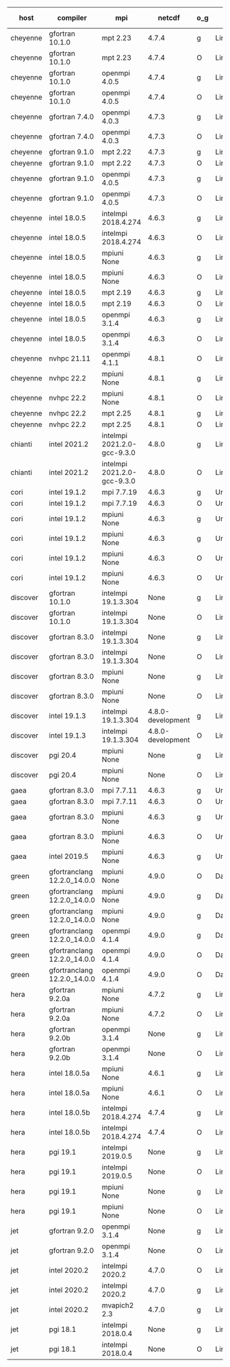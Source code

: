 

| host     | compiler                              | mpi                      | netcdf        | o_g        | os       | build       | u_pass          | u_fail          | s_pass            | s_fail            | e_pass             | e_fail             | nuopc_pass       | nuopc_fail       | artifacts link          |
|----------|---------------------------------------|--------------------------|---------------|------------|----------|-------------|-----------------|-----------------|-------------------|-------------------|--------------------|--------------------|------------------|------------------|-------------------------|
| cheyenne | gfortran 10.1.0 | mpt 2.23  | 4.7.4  | g | Linux | PASS | 13870 | 0 | 49 | 0 | 80 | 0 | 50 | 2 | <a href="https://github.com/esmf-org/esmf-test-artifacts/tree/85fac6ee4f45d1121e9a54a07996b45ed7ba10a2/fix_clang/gfortran/10.1.0/g/mpt/2.23" target="_blank">85fac6e</a> | 
| cheyenne | gfortran 10.1.0 | mpt 2.23  | 4.7.4  | O | Linux | PASS | 13870 | 0 | 49 | 0 | 80 | 0 | 50 | 2 | <a href="https://github.com/esmf-org/esmf-test-artifacts/tree/934fcce138b4a573f67ee1333e407e633680bc43/fix_clang/gfortran/10.1.0/O/mpt/2.23" target="_blank">934fcce</a> | 
| cheyenne | gfortran 10.1.0 | openmpi 4.0.5  | 4.7.4  | g | Linux | PASS | 13870 | 0 | 49 | 0 | 80 | 0 | 50 | 2 | <a href="https://github.com/esmf-org/esmf-test-artifacts/tree/c8f6302cc4c85bd43dd6e32fa8ae9b220b796dc8/fix_clang/gfortran/10.1.0/g/openmpi/4.0.5" target="_blank">c8f6302</a> | 
| cheyenne | gfortran 10.1.0 | openmpi 4.0.5  | 4.7.4  | O | Linux | PASS | 13870 | 0 | 49 | 0 | 80 | 0 | 50 | 2 | <a href="https://github.com/esmf-org/esmf-test-artifacts/tree/146a8d1f0b7ad7e3e8e15a00398113e66d29a132/fix_clang/gfortran/10.1.0/O/openmpi/4.0.5" target="_blank">146a8d1</a> | 
| cheyenne | gfortran 7.4.0 | openmpi 4.0.3  | 4.7.3  | g | Linux | PASS | 13870 | 0 | 49 | 0 | 80 | 0 | 50 | 2 | <a href="https://github.com/esmf-org/esmf-test-artifacts/tree/13b3c7361d3b74cb8f56cd4500ef60968558836f/fix_clang/gfortran/7.4.0/g/openmpi/4.0.3" target="_blank">13b3c73</a> | 
| cheyenne | gfortran 7.4.0 | openmpi 4.0.3  | 4.7.3  | O | Linux | PASS | 13870 | 0 | 49 | 0 | 80 | 0 | 50 | 2 | <a href="https://github.com/esmf-org/esmf-test-artifacts/tree/321c648780d6775ad368409a8e5cbc24edef7e2d/fix_clang/gfortran/7.4.0/O/openmpi/4.0.3" target="_blank">321c648</a> | 
| cheyenne | gfortran 9.1.0 | mpt 2.22  | 4.7.3  | g | Linux | PASS | 13870 | 0 | 49 | 0 | 80 | 0 | 50 | 2 | <a href="https://github.com/esmf-org/esmf-test-artifacts/tree/2892bc3457cd360cc2c8c5357a23f08faed84515/fix_clang/gfortran/9.1.0/g/mpt/2.22" target="_blank">2892bc3</a> | 
| cheyenne | gfortran 9.1.0 | mpt 2.22  | 4.7.3  | O | Linux | PASS | None | None | None | None | None | None | None | None | <a href="https://github.com/esmf-org/esmf-test-artifacts/tree/ec8c460e9385b8138bd55317f8736d6b7aef60f8/fix_clang/gfortran/9.1.0/O/mpt/2.22" target="_blank">ec8c460</a> | 
| cheyenne | gfortran 9.1.0 | openmpi 4.0.5  | 4.7.3  | g | Linux | PASS | 13870 | 0 | 49 | 0 | 80 | 0 | 50 | 2 | <a href="https://github.com/esmf-org/esmf-test-artifacts/tree/6ff16dada77a6fcaea85762f6ada8309c9581cfd/fix_clang/gfortran/9.1.0/g/openmpi/4.0.5" target="_blank">6ff16da</a> | 
| cheyenne | gfortran 9.1.0 | openmpi 4.0.5  | 4.7.3  | O | Linux | PASS | 13870 | 0 | 49 | 0 | 80 | 0 | 50 | 2 | <a href="https://github.com/esmf-org/esmf-test-artifacts/tree/04db1af9587c3b2464954c907a9a17de003809d6/fix_clang/gfortran/9.1.0/O/openmpi/4.0.5" target="_blank">04db1af</a> | 
| cheyenne | intel 18.0.5 | intelmpi 2018.4.274  | 4.6.3  | g | Linux | PASS | 13870 | 0 | 49 | 0 | 80 | 0 | 50 | 2 | <a href="https://github.com/esmf-org/esmf-test-artifacts/tree/a2874d4c3b72c074e92de14f8ed798d0751a0ec4/fix_clang/intel/18.0.5/g/intelmpi/2018.4.274" target="_blank">a2874d4</a> | 
| cheyenne | intel 18.0.5 | intelmpi 2018.4.274  | 4.6.3  | O | Linux | PASS | None | None | None | None | None | None | 0 | 52 | <a href="https://github.com/esmf-org/esmf-test-artifacts/tree/59b81ec313d24f56c1e260cdd42cb625bb536c91/fix_clang/intel/18.0.5/O/intelmpi/2018.4.274" target="_blank">59b81ec</a> | 
| cheyenne | intel 18.0.5 | mpiuni None  | 4.6.3  | g | Linux | PASS | 12314 | 0 | 8 | 0 | 43 | 0 | None | None | <a href="https://github.com/esmf-org/esmf-test-artifacts/tree/aacac1b80ac500916a52304a7b067bc75ff2f1a9/fix_clang/intel/18.0.5/g/mpiuni/None" target="_blank">aacac1b</a> | 
| cheyenne | intel 18.0.5 | mpiuni None  | 4.6.3  | O | Linux | PASS | 12314 | 0 | 8 | 0 | 43 | 0 | None | None | <a href="https://github.com/esmf-org/esmf-test-artifacts/tree/1b2e1d02cdb6816b767dc3d349896a31ae81c47c/fix_clang/intel/18.0.5/O/mpiuni/None" target="_blank">1b2e1d0</a> | 
| cheyenne | intel 18.0.5 | mpt 2.19  | 4.6.3  | g | Linux | PASS | 13870 | 0 | 49 | 0 | 80 | 0 | 50 | 2 | <a href="https://github.com/esmf-org/esmf-test-artifacts/tree/143a9fc0d7054efc4194edda91a097f639dcdda2/fix_clang/intel/18.0.5/g/mpt/2.19" target="_blank">143a9fc</a> | 
| cheyenne | intel 18.0.5 | mpt 2.19  | 4.6.3  | O | Linux | PASS | 13870 | 0 | 49 | 0 | 80 | 0 | 50 | 2 | <a href="https://github.com/esmf-org/esmf-test-artifacts/tree/c28ec932cdc8c2a153b3641c008056dc65cf9fee/fix_clang/intel/18.0.5/O/mpt/2.19" target="_blank">c28ec93</a> | 
| cheyenne | intel 18.0.5 | openmpi 3.1.4  | 4.6.3  | g | Linux | PASS | 13870 | 0 | 49 | 0 | 80 | 0 | 50 | 2 | <a href="https://github.com/esmf-org/esmf-test-artifacts/tree/28ae621d4421ca7583a4f24c9a8a838106689ca4/fix_clang/intel/18.0.5/g/openmpi/3.1.4" target="_blank">28ae621</a> | 
| cheyenne | intel 18.0.5 | openmpi 3.1.4  | 4.6.3  | O | Linux | PASS | 13870 | 0 | 49 | 0 | 80 | 0 | 50 | 2 | <a href="https://github.com/esmf-org/esmf-test-artifacts/tree/ad96426bdd0bb91f98fbb8d669946f9c03f0116d/fix_clang/intel/18.0.5/O/openmpi/3.1.4" target="_blank">ad96426</a> | 
| cheyenne | nvhpc 21.11 | openmpi 4.1.1  | 4.8.1  | O | Linux | PASS | None | None | None | None | None | None | None | None | <a href="https://github.com/esmf-org/esmf-test-artifacts/tree/89acae8f7610e0bc67fa8522b3c1fdaee7fa77ba/fix_clang/nvhpc/21.11/O/openmpi/4.1.1" target="_blank">89acae8</a> | 
| cheyenne | nvhpc 22.2 | mpiuni None  | 4.8.1  | g | Linux | PASS | 11677 | 637 | 4 | 4 | 40 | 3 | None | None | <a href="https://github.com/esmf-org/esmf-test-artifacts/tree/8a9bcc60c22c3c8a3e3afd7e35f146c78001d040/fix_clang/nvhpc/22.2/g/mpiuni/None" target="_blank">8a9bcc6</a> | 
| cheyenne | nvhpc 22.2 | mpiuni None  | 4.8.1  | O | Linux | PASS | 12312 | 2 | 8 | 0 | 43 | 0 | None | None | <a href="https://github.com/esmf-org/esmf-test-artifacts/tree/896a134fe505339166176a446f4d9efa208a0aa0/fix_clang/nvhpc/22.2/O/mpiuni/None" target="_blank">896a134</a> | 
| cheyenne | nvhpc 22.2 | mpt 2.25  | 4.8.1  | g | Linux | PASS | None | None | None | None | None | None | None | None | <a href="https://github.com/esmf-org/esmf-test-artifacts/tree/ffcd84e68151d952920c28dc0afb9c401acb021c/fix_clang/nvhpc/22.2/g/mpt/2.25" target="_blank">ffcd84e</a> | 
| cheyenne | nvhpc 22.2 | mpt 2.25  | 4.8.1  | O | Linux | PASS | None | None | None | None | None | None | None | None | <a href="https://github.com/esmf-org/esmf-test-artifacts/tree/dd48a84ead699b67908387449807046d729c51b4/fix_clang/nvhpc/22.2/O/mpt/2.25" target="_blank">dd48a84</a> | 
| chianti | intel 2021.2 | intelmpi 2021.2.0-gcc-9.3.0  | 4.8.0  | g | Linux | PASS | 13870 | 0 | 49 | 0 | 80 | 0 | 50 | 2 | <a href="https://github.com/esmf-org/esmf-test-artifacts/tree/36718c9dadc5c9deedf3b2b9ea7cd696cdfe58e7/fix_clang/intel/2021.2/g/intelmpi/2021.2.0-gcc-9.3.0" target="_blank">36718c9</a> | 
| chianti | intel 2021.2 | intelmpi 2021.2.0-gcc-9.3.0  | 4.8.0  | O | Linux | PASS | 13870 | 0 | 49 | 0 | 80 | 0 | 50 | 2 | <a href="https://github.com/esmf-org/esmf-test-artifacts/tree/f03f2b92466a87918a45403eeac656ab131d4522/fix_clang/intel/2021.2/O/intelmpi/2021.2.0-gcc-9.3.0" target="_blank">f03f2b9</a> | 
| cori | intel 19.1.2 | mpi 7.7.19  | 4.6.3  | g | Unicos | PASS | None | None | None | None | None | None | None | None | <a href="https://github.com/esmf-org/esmf-test-artifacts/tree/79297f4a263de67250e2a31eca1b1e253ef1402a/fix_clang/intel/19.1.2/g/mpi/7.7.19" target="_blank">79297f4</a> | 
| cori | intel 19.1.2 | mpi 7.7.19  | 4.6.3  | O | Unicos | PASS | None | None | None | None | None | None | None | None | <a href="https://github.com/esmf-org/esmf-test-artifacts/tree/74650421b3bdedb2c435620baff51f58a29c5ca5/fix_clang/intel/19.1.2/O/mpi/7.7.19" target="_blank">7465042</a> | 
| cori | intel 19.1.2 | mpiuni None  | 4.6.3  | g | Unicos | FAIL | None | None | None | None | None | None | None | None | <a href="https://github.com/esmf-org/esmf-test-artifacts/tree/dba6798d785b621e4fc25cabb7d37e1cad8cc8bd/fix_clang/intel/19.1.2/g/mpiuni/None" target="_blank">dba6798</a> | 
| cori | intel 19.1.2 | mpiuni None  | 4.6.3  | g | Unicos | PASS | None | None | None | None | None | None | None | None | <a href="https://github.com/esmf-org/esmf-test-artifacts/tree/ac08ca0091fc449b061239d873d307dd58c9ce20/fix_clang/intel/19.1.2/g/mpiuni/None" target="_blank">ac08ca0</a> | 
| cori | intel 19.1.2 | mpiuni None  | 4.6.3  | O | Unicos | FAIL | None | None | None | None | None | None | None | None | <a href="https://github.com/esmf-org/esmf-test-artifacts/tree/7769b8c56c435789d5ca859d88fe110145a67f90/fix_clang/intel/19.1.2/O/mpiuni/None" target="_blank">7769b8c</a> | 
| cori | intel 19.1.2 | mpiuni None  | 4.6.3  | O | Unicos | PASS | None | None | None | None | None | None | None | None | <a href="https://github.com/esmf-org/esmf-test-artifacts/tree/78d5a235ee851443dfee663af64567e3f32337a7/fix_clang/intel/19.1.2/O/mpiuni/None" target="_blank">78d5a23</a> | 
| discover | gfortran 10.1.0 | intelmpi 19.1.3.304  | None  | g | Linux | PASS | 13855 | 15 | 49 | 0 | 80 | 0 | 50 | 2 | <a href="https://github.com/esmf-org/esmf-test-artifacts/tree/40a313467e1976a0ccd815110bde7110238307bf/fix_clang/gfortran/10.1.0/g/intelmpi/19.1.3.304" target="_blank">40a3134</a> | 
| discover | gfortran 10.1.0 | intelmpi 19.1.3.304  | None  | O | Linux | PASS | 13855 | 15 | 49 | 0 | 80 | 0 | 50 | 2 | <a href="https://github.com/esmf-org/esmf-test-artifacts/tree/0fa8c99d606b420a73abca8e47793d4c2b6ff9ff/fix_clang/gfortran/10.1.0/O/intelmpi/19.1.3.304" target="_blank">0fa8c99</a> | 
| discover | gfortran 8.3.0 | intelmpi 19.1.3.304  | None  | g | Linux | PASS | 13855 | 15 | 49 | 0 | 80 | 0 | 50 | 2 | <a href="https://github.com/esmf-org/esmf-test-artifacts/tree/c41942fdb27c7399d2b1d2b4d990170c4cea8dbb/fix_clang/gfortran/8.3.0/g/intelmpi/19.1.3.304" target="_blank">c41942f</a> | 
| discover | gfortran 8.3.0 | intelmpi 19.1.3.304  | None  | O | Linux | PASS | 13855 | 15 | 49 | 0 | 80 | 0 | 50 | 2 | <a href="https://github.com/esmf-org/esmf-test-artifacts/tree/5624afea60fa960c5ccc1c200e274b25e8108234/fix_clang/gfortran/8.3.0/O/intelmpi/19.1.3.304" target="_blank">5624afe</a> | 
| discover | gfortran 8.3.0 | mpiuni None  | None  | g | Linux | PASS | 12314 | 0 | 8 | 0 | 43 | 0 | None | None | <a href="https://github.com/esmf-org/esmf-test-artifacts/tree/64b57a07c1701994f52a88766598a994ec95f34e/fix_clang/gfortran/8.3.0/g/mpiuni/None" target="_blank">64b57a0</a> | 
| discover | gfortran 8.3.0 | mpiuni None  | None  | O | Linux | PASS | 12314 | 0 | 8 | 0 | 43 | 0 | None | None | <a href="https://github.com/esmf-org/esmf-test-artifacts/tree/08949d885681ccd4b4ac53cdf54f0f57f5eab40f/fix_clang/gfortran/8.3.0/O/mpiuni/None" target="_blank">08949d8</a> | 
| discover | intel 19.1.3 | intelmpi 19.1.3.304  | 4.8.0-development  | g | Linux | PASS | 13870 | 0 | 49 | 0 | 80 | 0 | 50 | 2 | <a href="https://github.com/esmf-org/esmf-test-artifacts/tree/117a64bda803b24efb05cc38908c49122ec1e53d/fix_clang/intel/19.1.3/g/intelmpi/19.1.3.304" target="_blank">117a64b</a> | 
| discover | intel 19.1.3 | intelmpi 19.1.3.304  | 4.8.0-development  | O | Linux | PASS | 13870 | 0 | 49 | 0 | 80 | 0 | 50 | 2 | <a href="https://github.com/esmf-org/esmf-test-artifacts/tree/d8aed1608c9a57d9eb20fc2578f0894d22dc6cc5/fix_clang/intel/19.1.3/O/intelmpi/19.1.3.304" target="_blank">d8aed16</a> | 
| discover | pgi 20.4 | mpiuni None  | None  | g | Linux | PASS | 11689 | 625 | 4 | 4 | 40 | 3 | None | None | <a href="https://github.com/esmf-org/esmf-test-artifacts/tree/903ece7f4770476324277d2e217d54db6f358dcb/fix_clang/pgi/20.4/g/mpiuni/None" target="_blank">903ece7</a> | 
| discover | pgi 20.4 | mpiuni None  | None  | O | Linux | PASS | 11689 | 625 | 6 | 2 | 40 | 3 | None | None | <a href="https://github.com/esmf-org/esmf-test-artifacts/tree/b42fba25095dc72b17f7a8a78870d667ca674270/fix_clang/pgi/20.4/O/mpiuni/None" target="_blank">b42fba2</a> | 
| gaea | gfortran 8.3.0 | mpi 7.7.11  | 4.6.3  | g | Unicos | FAIL | None | None | None | None | None | None | None | None | <a href="https://github.com/esmf-org/esmf-test-artifacts/tree/16d2f1f080ea9e409deb667076a727785ac4b9d3/fix_clang/gfortran/8.3.0/g/mpi/7.7.11" target="_blank">16d2f1f</a> | 
| gaea | gfortran 8.3.0 | mpi 7.7.11  | 4.6.3  | O | Unicos | PASS | None | None | None | None | None | None | None | None | <a href="https://github.com/esmf-org/esmf-test-artifacts/tree/482b5a7fa07576ce107d27f3aea5a473bf35c601/fix_clang/gfortran/8.3.0/O/mpi/7.7.11" target="_blank">482b5a7</a> | 
| gaea | gfortran 8.3.0 | mpiuni None  | 4.6.3  | g | Unicos | PASS | None | None | None | None | None | None | None | None | <a href="https://github.com/esmf-org/esmf-test-artifacts/tree/6af6e17d96a8c82f7a769f496879e8298874fcad/fix_clang/gfortran/8.3.0/g/mpiuni/None" target="_blank">6af6e17</a> | 
| gaea | gfortran 8.3.0 | mpiuni None  | 4.6.3  | O | Unicos | PASS | None | None | None | None | None | None | None | None | <a href="https://github.com/esmf-org/esmf-test-artifacts/tree/098e0f6695bf10d1fb411ac82e971e9626994543/fix_clang/gfortran/8.3.0/O/mpiuni/None" target="_blank">098e0f6</a> | 
| gaea | intel 2019.5 | mpiuni None  | 4.6.3  | g | Unicos | FAIL | None | None | None | None | None | None | None | None | <a href="https://github.com/esmf-org/esmf-test-artifacts/tree/d8dcf204761ce1f7ba03da18c0bd6b67e39ab936/fix_clang/intel/2019.5/g/mpiuni/None" target="_blank">d8dcf20</a> | 
| green | gfortranclang 12.2.0_14.0.0 | mpiuni None  | 4.9.0  | O | Darwin | PASS | 12314 | 0 | 8 | 0 | 43 | 0 | None | None | <a href="https://github.com/esmf-org/esmf-test-artifacts/tree/2363b20e46ea4738f40ce27dc0101938806ce78d/fix_clang/gfortranclang/12.2.0_14.0.0/O/mpiuni/None" target="_blank">2363b20</a> | 
| green | gfortranclang 12.2.0_14.0.0 | mpiuni None  | 4.9.0  | g | Darwin | PASS | None | None | None | None | None | None | None | None | <a href="https://github.com/esmf-org/esmf-test-artifacts/tree/f24acf462c5cb83534dfe5411c244a4d753c70f0/fix_clang/gfortranclang/12.2.0_14.0.0/g/mpiuni/None" target="_blank">f24acf4</a> | 
| green | gfortranclang 12.2.0_14.0.0 | mpiuni None  | 4.9.0  | g | Darwin | PASS | 12314 | 0 | 8 | 0 | 43 | 0 | None | None | <a href="https://github.com/esmf-org/esmf-test-artifacts/tree/391487d2b77b29ee91abb875f023230752c6e1ce/fix_clang/gfortranclang/12.2.0_14.0.0/g/mpiuni/None" target="_blank">391487d</a> | 
| green | gfortranclang 12.2.0_14.0.0 | openmpi 4.1.4  | 4.9.0  | g | Darwin | PASS | 13869 | 1 | 49 | 0 | 80 | 0 | 40 | 12 | <a href="https://github.com/esmf-org/esmf-test-artifacts/tree/0ed6fc943047e5e0001232a98ac01ca445531545/fix_clang/gfortranclang/12.2.0_14.0.0/g/openmpi/4.1.4" target="_blank">0ed6fc9</a> | 
| green | gfortranclang 12.2.0_14.0.0 | openmpi 4.1.4  | 4.9.0  | O | Darwin | PASS | None | None | None | None | None | None | None | None | <a href="https://github.com/esmf-org/esmf-test-artifacts/tree/c9f3a0b85e278a0e45434261da62afc1f9971ca5/fix_clang/gfortranclang/12.2.0_14.0.0/O/openmpi/4.1.4" target="_blank">c9f3a0b</a> | 
| green | gfortranclang 12.2.0_14.0.0 | openmpi 4.1.4  | 4.9.0  | O | Darwin | PASS | 13869 | 1 | 49 | 0 | 80 | 0 | 40 | 12 | <a href="https://github.com/esmf-org/esmf-test-artifacts/tree/927c3e42aa053d310499b6177b8deb37b5015d21/fix_clang/gfortranclang/12.2.0_14.0.0/O/openmpi/4.1.4" target="_blank">927c3e4</a> | 
| hera | gfortran 9.2.0a | mpiuni None  | 4.7.2  | g | Linux | PASS | 12314 | 0 | 8 | 0 | 43 | 0 | None | None | <a href="https://github.com/esmf-org/esmf-test-artifacts/tree/93a19152e141572707b5ce1ac81d0477bc1b940c/fix_clang/gfortran/9.2.0a/g/mpiuni/None" target="_blank">93a1915</a> | 
| hera | gfortran 9.2.0a | mpiuni None  | 4.7.2  | O | Linux | PASS | 12314 | 0 | 8 | 0 | 43 | 0 | None | None | <a href="https://github.com/esmf-org/esmf-test-artifacts/tree/2556bde729200d9c4973cc1a862ad7cedba61984/fix_clang/gfortran/9.2.0a/O/mpiuni/None" target="_blank">2556bde</a> | 
| hera | gfortran 9.2.0b | openmpi 3.1.4  | None  | g | Linux | PASS | 13870 | 0 | 49 | 0 | 80 | 0 | 52 | 0 | <a href="https://github.com/esmf-org/esmf-test-artifacts/tree/11ffdb05d1a11b56327a759c8622b1eba71cb30b/fix_clang/gfortran/9.2.0b/g/openmpi/3.1.4" target="_blank">11ffdb0</a> | 
| hera | gfortran 9.2.0b | openmpi 3.1.4  | None  | O | Linux | PASS | 13870 | 0 | 49 | 0 | 80 | 0 | 52 | 0 | <a href="https://github.com/esmf-org/esmf-test-artifacts/tree/4b937c1c18a31017253b34beb3c242c0e9d63b13/fix_clang/gfortran/9.2.0b/O/openmpi/3.1.4" target="_blank">4b937c1</a> | 
| hera | intel 18.0.5a | mpiuni None  | 4.6.1  | g | Linux | PASS | 12314 | 0 | 8 | 0 | 43 | 0 | None | None | <a href="https://github.com/esmf-org/esmf-test-artifacts/tree/fc6387adc74d4afb450dff47998f1eccd3b69305/fix_clang/intel/18.0.5a/g/mpiuni/None" target="_blank">fc6387a</a> | 
| hera | intel 18.0.5a | mpiuni None  | 4.6.1  | O | Linux | PASS | 12314 | 0 | 8 | 0 | 43 | 0 | None | None | <a href="https://github.com/esmf-org/esmf-test-artifacts/tree/eaa4d42b2fd2e35bd70376184531b4c51b707bcd/fix_clang/intel/18.0.5a/O/mpiuni/None" target="_blank">eaa4d42</a> | 
| hera | intel 18.0.5b | intelmpi 2018.4.274  | 4.7.4  | g | Linux | PASS | 13870 | 0 | 49 | 0 | 80 | 0 | 52 | 0 | <a href="https://github.com/esmf-org/esmf-test-artifacts/tree/337d88186301eb6364cfd8c3a96aabcd538bf24b/fix_clang/intel/18.0.5b/g/intelmpi/2018.4.274" target="_blank">337d881</a> | 
| hera | intel 18.0.5b | intelmpi 2018.4.274  | 4.7.4  | O | Linux | PASS | 13870 | 0 | 49 | 0 | 80 | 0 | 52 | 0 | <a href="https://github.com/esmf-org/esmf-test-artifacts/tree/5669b1449c91939551090512a3160120787a7b4f/fix_clang/intel/18.0.5b/O/intelmpi/2018.4.274" target="_blank">5669b14</a> | 
| hera | pgi 19.1 | intelmpi 2019.0.5  | None  | g | Linux | PASS | 12995 | 875 | None | None | None | None | None | None | <a href="https://github.com/esmf-org/esmf-test-artifacts/tree/bff472fb718a2b569d6201c48f767aceac657c6b/fix_clang/pgi/19.1/g/intelmpi/2019.0.5" target="_blank">bff472f</a> | 
| hera | pgi 19.1 | intelmpi 2019.0.5  | None  | O | Linux | PASS | 13043 | 827 | None | None | None | None | None | None | <a href="https://github.com/esmf-org/esmf-test-artifacts/tree/2c2ac39dbcf62e87a6f09e0bd38fafa9d72a4631/fix_clang/pgi/19.1/O/intelmpi/2019.0.5" target="_blank">2c2ac39</a> | 
| hera | pgi 19.1 | mpiuni None  | None  | g | Linux | PASS | 11689 | 625 | 4 | 4 | 40 | 3 | None | None | <a href="https://github.com/esmf-org/esmf-test-artifacts/tree/8ac85feb785a82d29c9efcbc033ebd30385c51c6/fix_clang/pgi/19.1/g/mpiuni/None" target="_blank">8ac85fe</a> | 
| hera | pgi 19.1 | mpiuni None  | None  | O | Linux | PASS | 11689 | 625 | 6 | 2 | 40 | 3 | None | None | <a href="https://github.com/esmf-org/esmf-test-artifacts/tree/943649886d57384cb3d4bdca012156f884f4a1bc/fix_clang/pgi/19.1/O/mpiuni/None" target="_blank">9436498</a> | 
| jet | gfortran 9.2.0 | openmpi 3.1.4  | None  | g | Linux | PASS | 13870 | 0 | 49 | 0 | 80 | 0 | 52 | 0 | <a href="https://github.com/esmf-org/esmf-test-artifacts/tree/8a4f3b4a3a5bee5aac295d733cb552df0c8dc14e/fix_clang/gfortran/9.2.0/g/openmpi/3.1.4" target="_blank">8a4f3b4</a> | 
| jet | gfortran 9.2.0 | openmpi 3.1.4  | None  | O | Linux | PASS | 13870 | 0 | 49 | 0 | 80 | 0 | 52 | 0 | <a href="https://github.com/esmf-org/esmf-test-artifacts/tree/307cffcc959242466ad4429f55fc541c89aee1b1/fix_clang/gfortran/9.2.0/O/openmpi/3.1.4" target="_blank">307cffc</a> | 
| jet | intel 2020.2 | intelmpi 2020.2  | 4.7.0  | O | Linux | PASS | 13870 | 0 | 49 | 0 | 80 | 0 | 52 | 0 | <a href="https://github.com/esmf-org/esmf-test-artifacts/tree/60f8105e4ad6329869521715ec3b8bd89d1805cf/fix_clang/intel/2020.2/O/intelmpi/2020.2" target="_blank">60f8105</a> | 
| jet | intel 2020.2 | intelmpi 2020.2  | 4.7.0  | g | Linux | PASS | 13870 | 0 | 49 | 0 | 80 | 0 | 52 | 0 | <a href="https://github.com/esmf-org/esmf-test-artifacts/tree/54e067c05532a514216da4801fd833da761a0727/fix_clang/intel/2020.2/g/intelmpi/2020.2" target="_blank">54e067c</a> | 
| jet | intel 2020.2 | mvapich2 2.3  | 4.7.0  | g | Linux | FAIL | None | None | None | None | None | None | None | None | <a href="https://github.com/esmf-org/esmf-test-artifacts/tree/ce12d56748b1f1452d17176e28fe5b16c6d57657/fix_clang/intel/2020.2/g/mvapich2/2.3" target="_blank">ce12d56</a> | 
| jet | pgi 18.1 | intelmpi 2018.0.4  | None  | g | Linux | FAIL | None | None | None | None | None | None | None | None | <a href="https://github.com/esmf-org/esmf-test-artifacts/tree/4096581743c3e32b69856ec5d8136618df8d8221/fix_clang/pgi/18.1/g/intelmpi/2018.0.4" target="_blank">4096581</a> | 
| jet | pgi 18.1 | intelmpi 2018.0.4  | None  | O | Linux | FAIL | None | None | None | None | None | None | None | None | <a href="https://github.com/esmf-org/esmf-test-artifacts/tree/caddb86ac9197734dcaf397deaa3f8b5872a976d/fix_clang/pgi/18.1/O/intelmpi/2018.0.4" target="_blank">caddb86</a> | 

